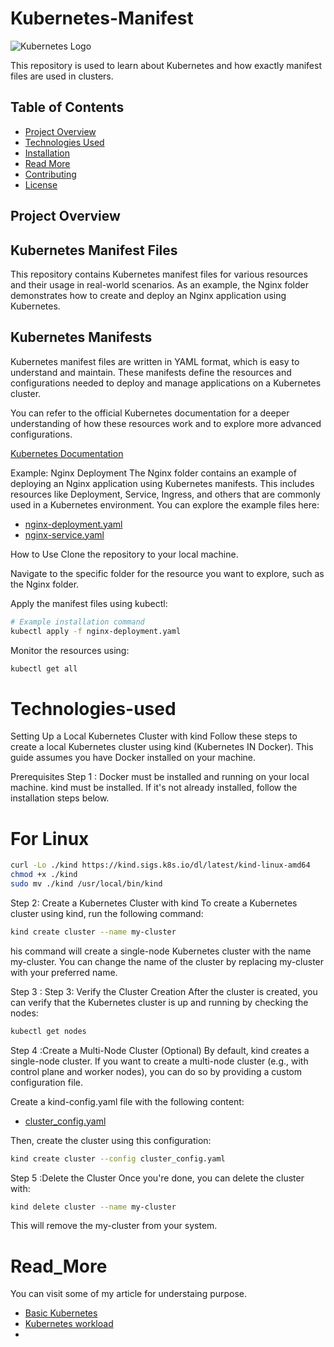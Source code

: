 # Kubernetes-Manifest

![Kubernetes Logo](https://www.google.com/url?sa=i&url=https%3A%2F%2Fwww.linkedin.com%2Fpulse%2Fusing-kubectl-logs-how-view-kubernetes-pod-abhishek-rana&psig=AOvVaw0Whts7r0M14F9DfDfzRcE6&ust=1735743313247000&source=images&cd=vfe&opi=89978449&ved=0CBQQjRxqFwoTCMjGqfCh0ooDFQAAAAAdAAAAABAE)

This repository is used to learn about Kubernetes and how exactly manifest files are used in clusters.

## Table of Contents

- [Project Overview](#Project-overview)
- [Technologies Used](#Technologies-used)
- [Installation](#installation)
- [Read More](#Read_More)
- [Contributing](#contributing)
- [License](#license)

## Project Overview

## Kubernetes Manifest Files
This repository contains Kubernetes manifest files for various resources and their usage in real-world scenarios. As an example, the Nginx folder demonstrates how to create and deploy an Nginx application using Kubernetes.

## Kubernetes Manifests
Kubernetes manifest files are written in YAML format, which is easy to understand and maintain. These manifests define the resources and configurations needed to deploy and manage applications on a Kubernetes cluster.

You can refer to the official Kubernetes documentation for a deeper understanding of how these resources work and to explore more advanced configurations.

[Kubernetes Documentation](https://kubernetes.io/docs/)


Example: Nginx Deployment
The Nginx folder contains an example of deploying an Nginx application using Kubernetes manifests. This includes resources like Deployment, Service, Ingress, and others that are commonly used in a Kubernetes environment.
You can explore the example files here:
- [nginx-deployment.yaml](Nginx/deployment.yaml)
- [nginx-service.yaml](nginx/service.yaml)

How to Use
Clone the repository to your local machine.

Navigate to the specific folder for the resource you want to explore, such as the Nginx folder.

Apply the manifest files using kubectl:

```bash
# Example installation command
kubectl apply -f nginx-deployment.yaml
```
Monitor the resources using:
```bash
kubectl get all
```

# Technologies-used

Setting Up a Local Kubernetes Cluster with kind
Follow these steps to create a local Kubernetes cluster using kind (Kubernetes IN Docker). This guide assumes you have Docker installed on your machine.

Prerequisites
Step 1 : Docker must be installed and running on your local machine.
kind must be installed. If it's not already installed, follow the installation steps below.

# For Linux
```bash
curl -Lo ./kind https://kind.sigs.k8s.io/dl/latest/kind-linux-amd64
chmod +x ./kind
sudo mv ./kind /usr/local/bin/kind
```

Step 2: Create a Kubernetes Cluster with kind
To create a Kubernetes cluster using kind, run the following command:
```bash
kind create cluster --name my-cluster
```
his command will create a single-node Kubernetes cluster with the name my-cluster. You can change the name of the cluster by replacing my-cluster with your preferred name.

Step 3 : Step 3: Verify the Cluster Creation
After the cluster is created, you can verify that the Kubernetes cluster is up and running by checking the nodes:

```bash
kubectl get nodes
```
Step 4 :Create a Multi-Node Cluster (Optional)
By default, kind creates a single-node cluster. If you want to create a multi-node cluster (e.g., with control plane and worker nodes), you can do so by providing a custom configuration file.

Create a kind-config.yaml file with the following content:
- [cluster_config.yaml](cluster_config.yaml)

Then, create the cluster using this configuration:
```bash
kind create cluster --config cluster_config.yaml
```
Step 5 :Delete the Cluster
Once you're done, you can delete the cluster with:
```bash
kind delete cluster --name my-cluster
```
This will remove the my-cluster from your system.

# Read_More
You can visit some of my article for understaing purpose.

- [Basic Kubernetes](Kubernetes_Series.pdf)
- [Kubernetes workload](Kubernetes-workload.pdf)
- 
